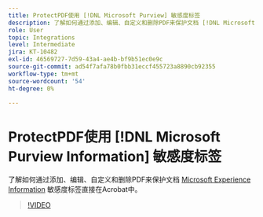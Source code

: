 ```yaml
---
title: ProtectPDF使用 [!DNL Microsoft Purview] 敏感度标签
description: 了解如何通过添加、编辑、自定义和删除PDF来保护文档 [!DNL Microsoft Purview] 敏感度标签直接在Acrobat中
role: User
topic: Integrations
level: Intermediate
jira: KT-10482
exl-id: 46569727-7d59-43a4-ae4b-bf9b51ec0e9c
source-git-commit: ad54f7afa78b0fbb31eccf455723a8890cb92355
workflow-type: tm+mt
source-wordcount: '54'
ht-degree: 0%

---
```


# ProtectPDF使用 [!DNL Microsoft Purview Information] 敏感度标签

了解如何通过添加、编辑、自定义和删除PDF来保护文档 [Microsoft Experience Information](https://learn.microsoft.com/en-us/microsoft-365/compliance/information-protection?view=o365-worldwide) 敏感度标签直接在Acrobat中。

>[!VIDEO](https://video.tv.adobe.com/v/3410552?quality=12&learn=on&hidetitle=true)
